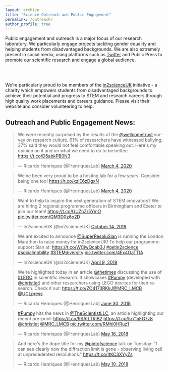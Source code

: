 ```yaml
---
layout: archive
title: "Science Outreach and Public Engagement"
permalink: /outreach/
author_profile: true
---
```


<p align= "justify">

Public engagement and outreach is a major focus of our research laboratory. We particularly engage projects tackling gender equality and helping students from disadvantaged backgrounds. We are also extremely present in social media, using platforms such as <u><a href="https://twitter.com/HenriquesLab">Twitter</a></u> and Public Press to promote our scientific research and engage a global audience.

<br><br>

We're particularly proud to be members of the <u><a href="https://in2scienceuk.org/">in2scienceUK</a></u> initiative - a charity which empowers students from disadvantaged backgrounds to achieve their potential and progress to STEM and research careers through high quality work placements and careers guidance. Please visit their website and consider volunteering to help.

<h2>Outreach and Public Engagement News:</h2>

<blockquote class="twitter-tweet"><p lang="en" dir="ltr">We were recently surprised by the results of the <a href="https://twitter.com/wellcometrust?ref_src=twsrc%5Etfw">@wellcometrust</a> survey on research culture. 61% of researchers have witnessed bullying, 37% said they would not feel comfortable speaking out. Here&#39;s my opinion on it and on what we need to do to be better: <a href="https://t.co/D5abkPB0N3">https://t.co/D5abkPB0N3</a></p>&mdash; Ricardo Henriques (@HenriquesLab) <a href="https://twitter.com/HenriquesLab/status/1235194058861096962?ref_src=twsrc%5Etfw">March 4, 2020</a></blockquote> <script async src="https://platform.twitter.com/widgets.js" charset="utf-8"></script>

<blockquote class="twitter-tweet"><p lang="en" dir="ltr">We&#39;ve been very proud to be a hosting lab for a few years. Consider being one too! <a href="https://t.co/xziE6zDgxN">https://t.co/xziE6zDgxN</a></p>&mdash; Ricardo Henriques (@HenriquesLab) <a href="https://twitter.com/HenriquesLab/status/1235205722935308290?ref_src=twsrc%5Etfw">March 4, 2020</a></blockquote> <script async src="https://platform.twitter.com/widgets.js" charset="utf-8"></script>

<blockquote class="twitter-tweet"><p lang="en" dir="ltr">Want to help to inspire the next generation of STEM innovators? We are hiring 2 regional programme officers in Birmingham and Exeter to join our team! <a href="https://t.co/UUZnZr5YmO">https://t.co/UUZnZr5YmO</a> <a href="https://t.co/QM3D0z6o2D">pic.twitter.com/QM3D0z6o2D</a></p>&mdash; In2scienceUK (@in2scienceUK) <a href="https://twitter.com/in2scienceUK/status/1183717735290814465?ref_src=twsrc%5Etfw">October 14, 2019</a></blockquote> <script async src="https://platform.twitter.com/widgets.js" charset="utf-8"></script>

<blockquote class="twitter-tweet"><p lang="en" dir="ltr">We are excited to announce <a href="https://twitter.com/SuperResoluSian?ref_src=twsrc%5Etfw">@SuperResoluSian</a> is running the London Marathon to raise money for in2scienceUK! To help our programme- support Sian at: <a href="https://t.co/WCiwQcab3J">https://t.co/WCiwQcab3J</a> <a href="https://twitter.com/hashtag/getin2science?src=hash&amp;ref_src=twsrc%5Etfw">#getin2science</a> <a href="https://twitter.com/hashtag/socialmobility?src=hash&amp;ref_src=twsrc%5Etfw">#socialmobility</a> <a href="https://twitter.com/hashtag/STEMdiversity?src=hash&amp;ref_src=twsrc%5Etfw">#STEMdiversity</a> <a href="https://t.co/4Ex4OaTTlA">pic.twitter.com/4Ex4OaTTlA</a></p>&mdash; In2scienceUK (@in2scienceUK) <a href="https://twitter.com/in2scienceUK/status/1115517957688496128?ref_src=twsrc%5Etfw">April 9, 2019</a></blockquote> <script async src="https://platform.twitter.com/widgets.js" charset="utf-8"></script>

<blockquote class="twitter-tweet"><p lang="en" dir="ltr">We&#39;re highlighted today in an article <a href="https://twitter.com/thetimes?ref_src=twsrc%5Etfw">@thetimes</a> discussing the use of <a href="https://twitter.com/hashtag/LEGO?src=hash&amp;ref_src=twsrc%5Etfw">#LEGO</a> in scientific research. It showcases <a href="https://twitter.com/hashtag/Pumpy?src=hash&amp;ref_src=twsrc%5Etfw">#Pumpy</a> (developed with <a href="https://twitter.com/christlet?ref_src=twsrc%5Etfw">@christlet</a>) and other researchers using LEGO devices for their research. Check it out: <a href="https://t.co/ZO4173RKkJ">https://t.co/ZO4173RKkJ</a><a href="https://twitter.com/MRC_LMCB?ref_src=twsrc%5Etfw">@MRC_LMCB</a> <a href="https://twitter.com/UCLpress?ref_src=twsrc%5Etfw">@UCLpress</a></p>&mdash; Ricardo Henriques (@HenriquesLab) <a href="https://twitter.com/HenriquesLab/status/1012977485728886789?ref_src=twsrc%5Etfw">June 30, 2018</a></blockquote> <script async src="https://platform.twitter.com/widgets.js" charset="utf-8"></script>

<blockquote class="twitter-tweet"><p lang="en" dir="ltr"><a href="https://twitter.com/hashtag/Pumpy?src=hash&amp;ref_src=twsrc%5Etfw">#Pumpy</a> hits the news in <a href="https://twitter.com/TheScientistLLC?ref_src=twsrc%5Etfw">@TheScientistLLC</a>, an article highlighting our recent pre-print: <a href="https://t.co/9SAtLTRIB2">https://t.co/9SAtLTRIB2</a> <a href="https://t.co/5r71nFG7z8">https://t.co/5r71nFG7z8</a> <a href="https://twitter.com/christlet?ref_src=twsrc%5Etfw">@christlet</a> <a href="https://twitter.com/MRC_LMCB?ref_src=twsrc%5Etfw">@MRC_LMCB</a> <a href="https://t.co/RMhi0HRuz1">pic.twitter.com/RMhi0HRuz1</a></p>&mdash; Ricardo Henriques (@HenriquesLab) <a href="https://twitter.com/HenriquesLab/status/996756535576588289?ref_src=twsrc%5Etfw">May 16, 2018</a></blockquote> <script async src="https://platform.twitter.com/widgets.js" charset="utf-8"></script>

<blockquote class="twitter-tweet"><p lang="en" dir="ltr">And here&#39;s the dope title for my <a href="https://twitter.com/pintofscience?ref_src=twsrc%5Etfw">@pintofscience</a> talk on Tuesday: &quot;I can see clearly now the diffraction limit is gone - observing living cell at unprecedented resolutions.&quot; <a href="https://t.co/ItKC3XYyZs">https://t.co/ItKC3XYyZs</a></p>&mdash; Ricardo Henriques (@HenriquesLab) <a href="https://twitter.com/HenriquesLab/status/994592120831963138?ref_src=twsrc%5Etfw">May 10, 2018</a></blockquote> <script async src="https://platform.twitter.com/widgets.js" charset="utf-8"></script>

